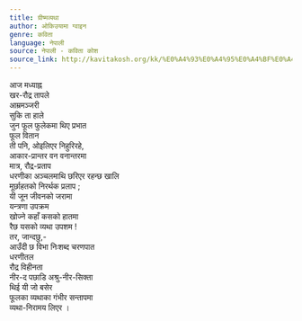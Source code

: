 ```yaml
---
title: ग्रीष्मव्यथा
author: ओकिउयामा ग्वाइन
genre: कविता
language: नेपाली
source: नेपाली - कविता कोश
source_link: http://kavitakosh.org/kk/%E0%A4%93%E0%A4%95%E0%A4%BF%E0%A4%89%E0%A4%AF%E0%A4%BE%E0%A4%AE%E0%A4%BE_%E0%A4%97%E0%A5%8D%E0%A4%B5%E0%A4%BE%E0%A4%87%E0%A4%A8
---
```


आज मध्याह्न  
खर-रौद्र तापले  
आम्रमञ्जरी  
सुकि ता हाले  
जुन फूल फुलेकमा थिए प्रभात  
फूल वितान  
ती पनि, ओइलिएर निहुरिरहे,  
आकार-प्रान्तर वन वनान्तरमा  
मात्र, रौद्र-प्रताप  
धरणीका अञ्चलमाथि छरिएर रहन्छ खालि  
मूर्छाहतको निरर्थक प्रलाप ;  
यी जून जीवनको जरामा  
यन्त्रणा उपक्रम  
खोज्ने कहाँ कसको हातमा  
रैछ यसको व्यथा उपशम !  
तर, जान्दछु,-  
आउँदी छ विभा निःशब्द चरणपात  
धरणीतल  
रौद्र विहीनता  
नीर-द पछाडि अश्रु-नीर-सिक्ता  
थिई यी जो बसेर  
फूलका व्यथाका गंभीर सन्तापमा  
व्यथा-निरामय लिएर ।
